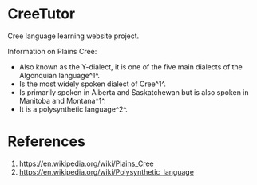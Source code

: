 # CreeTutor

Cree language learning website project.

Information on Plains Cree:
  * Also known as the Y-dialect, it is one of the five main dialects of the Algonquian language^1^.
  * Is the most widely spoken dialect of Cree^1^.
  * Is primarily spoken in Alberta and Saskatchewan but is also spoken in Manitoba and Montana^1^.
  * It is a polysynthetic language^2^.

# References
  1. https://en.wikipedia.org/wiki/Plains_Cree
  2. https://en.wikipedia.org/wiki/Polysynthetic_language